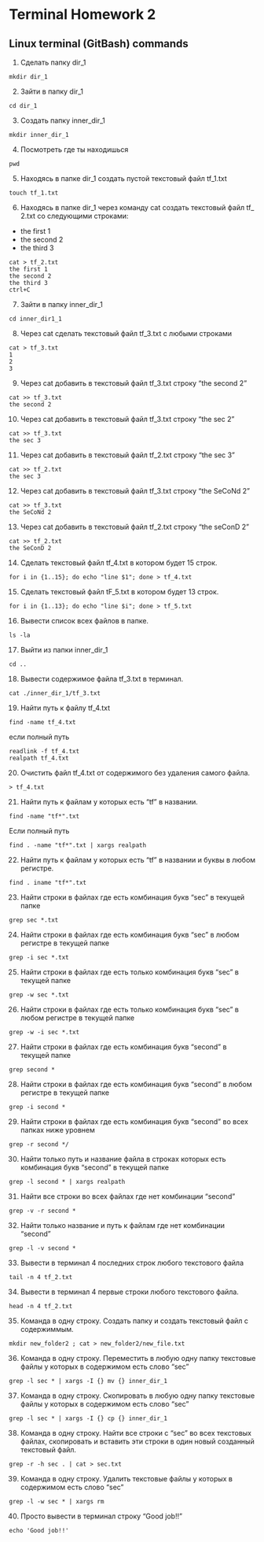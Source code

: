 # Terminal Homework 2
## Linux terminal (GitBash) commands

1. Сделать папку dir_1
```
mkdir dir_1
```
2. Зайти в папку dir_1
```
cd dir_1
```
3. Создать папку inner_dir_1
```
mkdir inner_dir_1
```
4. Посмотреть где ты находишься
```
pwd
```
5. Находясь в папке dir_1 создать пустой текстовый файл tf_1.txt
```
touch tf_1.txt
```
6. Находясь в папке dir_1 через команду cat создать текстовый файл tf_
2.txt со следующими строками:
- the first 1
- the second 2
- the third 3
```
cat > tf_2.txt
the first 1
the second 2
the third 3
ctrl+C
```
7. Зайти в папку inner_dir_1
```
cd inner_dir1_1
```
8. Через cat сделать текстовый файл tf_3.txt c любыми строками
```
cat > tf_3.txt
1
2
3
```
9. Через cat добавить в текстовый файл tf_3.txt строку “the second 2”
```
cat >> tf_3.txt
the second 2
```
10. Через cat добавить в текстовый файл tf_3.txt строку “the sec 2”
```
cat >> tf_3.txt
the sec 3
```
11. Через cat добавить в текстовый файл tf_2.txt строку “the sec 3”
```
cat >> tf_2.txt
the sec 3
```
12. Через cat добавить в текстовый файл tf_3.txt строку “the SeCoNd 2”
```
cat >> tf_3.txt
the SeCoNd 2
```
13. Через cat добавить в текстовый файл tf_2.txt строку “the seConD 2”
```
cat >> tf_2.txt
the SeConD 2
```
14. Сделать текстовый файл tf_4.txt в котором будет 15 строк.
```
for i in {1..15}; do echo "line $1"; done > tf_4.txt
```
15. Сделать текстовый файл tF_5.txt в котором будет 13 строк.
```
for i in {1..13}; do echo "line $i"; done > tf_5.txt
```
16. Вывести список всех файлов в папке.
```
ls -la
```
17. Выйти из папки inner_dir_1
```
cd ..
```
18. Вывести содержимое файла tf_3.txt в терминал.
```
cat ./inner_dir_1/tf_3.txt
```
19. Найти путь к файлу tf_4.txt
```
find -name tf_4.txt
```
если полный путь
```
readlink -f tf_4.txt
realpath tf_4.txt
```
20. Очистить файл tf_4.txt от содержимого без удаления самого файла.
```
> tf_4.txt
```
21. Найти путь к файлам у которых есть “tf” в названии.
```
find -name "tf*".txt
```
Если полный путь
```
find . -name "tf*".txt | xargs realpath
```
22. Найти путь к файлам у которых есть “tf” в названии и буквы в любом регистре.
```
find . iname "tf*".txt
```
23. Найти строки в файлах где есть комбинация букв “sec” в текущей папке
```
grep sec *.txt
```
24. Найти строки в файлах где есть комбинация букв “sec” в любом регистре в текущей папке
```
grep -i sec *.txt
```
25. Найти строки в файлах где есть только комбинация букв “sec” в текущей папке
```
grep -w sec *.txt
```
26. Найти строки в файлах где есть только комбинация букв “sec” в любом регистре в текущей папке
```
grep -w -i sec *.txt
```
27. Найти строки в файлах где есть комбинация букв “second” в текущей папке
```
grep second *
```
28. Найти строки в файлах где есть комбинация букв “second” в любом регистре в текущей папке
```
grep -i second *
```
29. Найти строки в файлах где есть комбинация букв “second” во всех папках ниже уровнем
```
grep -r second */
```
30. Найти только путь и название файла в строках которых есть комбинация букв “second” в текущей папке
```
grep -l second * | xargs realpath
```
31. Найти все строки во всех файлах где нет комбинации “second”
```
grep -v -r second *
```
32. Найти только название и путь к файлам где нет комбинации “second”
```
grep -l -v second *
```
33. Вывести в терминал 4 последних строк любого текстового файла
```
tail -n 4 tf_2.txt
```
34. Вывести в терминал 4 первые строки любого текстового файла.
```
head -n 4 tf_2.txt
```
35. Команда в одну строку. Создать папку и создать текстовый файл с содержиммым.
```
mkdir new_folder2 ; cat > new_folder2/new_file.txt
```
36. Команда в одну строку. Переместить в любую одну папку текстовые файлы у которых в содержимом есть слово “sec”
```
grep -l sec * | xargs -I {} mv {} inner_dir_1
```
37. Команда в одну строку. Скопировать в любую одну папку текстовые файлы у которых в содержимом есть слово “sec”
```
grep -l sec * | xargs -I {} cp {} inner_dir_1
```
38. Команда в одну строку. Найти все строки c “sec” во всех текстовых файлах, скопировать и вставить эти строки в один новый созданный текстовый файл.
```
grep -r -h sec . | cat > sec.txt
```
39. Команда в одну строку. Удалить текстовые файлы у которых в содержимом есть слово “sec”
```
grep -l -w sec * | xargs rm
```
40. Просто вывести в терминал строку “Good job!!”
```
echo 'Good job!!'
```

